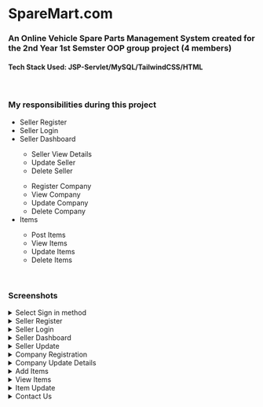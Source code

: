 # SpareMart.com

### An Online Vehicle Spare Parts Management System created for the 2nd Year 1st Semster OOP group project (4 members)

#### Tech Stack Used: JSP-Servlet/MySQL/TailwindCSS/HTML

<br>

### My responsibilities during this project

<ul>
    <li>Seller Register</li>
    <li>Seller Login</li>
    <li>Seller Dashboard</li>
    <ul>
        <li>Seller View Details</li>
        <li>Update Seller</li>
        <li>Delete Seller</li>
    </ul>
     <ul>
        <li>Register Company </li>
        <li>View Company</li>
        <li>Update Company</li>
        <li>Delete Company</li>
    </ul>
    <li>Items</li>
    <ul>
        <li>Post Items</li>
        <li>View Items</li>
        <li>Update Items</li>
        <li>Delete Items</li>
    </ul>
</ul>


<br>

### Screenshots
<details>
<summary>Select Sign in method</summary>
<br>
<img src="Screenshots\commonLogin.png">
</details>


<details>
<summary>Seller Register</summary>
<br>
<img src="Screenshots\register.png">
</details>

<details>
<summary>Seller Login</summary>
<br>
<img src="Screenshots\login.png">
</details>

<details>
<summary>Seller Dashboard</summary>
<br>
<img src="Screenshots\dashboard.png">
</details>

<details>
<summary>Seller Update </summary>
<br>
<img src="Screenshots\updaeSellerDetails.png">
</details>

<details>
<summary>Company Registration</summary>
<br>
<img src="Screenshots\registerCompany.png">
</details>

<details>
<summary>Company Update Details</summary>
<br>
<img src="Screenshots\updateCompany.png">
</details>

<details>
<summary>Add Items</summary>
<br>
<img src="Screenshots\postAd.png">
</details>

<details>
<summary>View Items</summary>
<br>
<img src="Screenshots\viewAds.png">
</details>

<details>
<summary>Item Update</summary>
<br>
<img src="Screenshots\updateAd.png">
</details>

<details>
<summary>Contact Us</summary>
<br>
<img src="Screenshots\contactUs.png">
</details>
